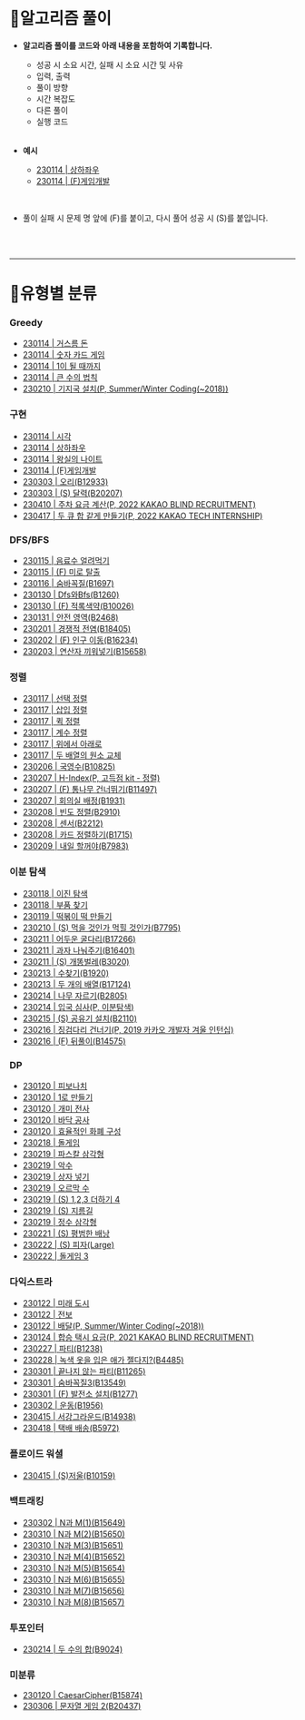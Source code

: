 # 📌알고리즘 풀이

- **알고리즘 풀이를 코드와 아래 내용을 포함하여 기록합니다.**
  - 성공 시 소요 시간, 실패 시 소요 시간 및 사유
  - 입력, 출력
  - 풀이 방향
  - 시간 복잡도
  - 다른 풀이
  - 실행 코드
  
  <br>
- **예시**
  - [230114 | 상하좌우](https://github.com/tilsong/TodayAlgorithm/blob/main/Code/Ecote/part4/상하좌우.java)
  - [230114 | (F)게임개발](https://github.com/tilsong/TodayAlgorithm/blob/main/Code/Ecote/part4/게임개발.java)

<br>

- 풀이 실패 시 문제 명 앞에 (F)를 붙이고, 다시 풀어 성공 시 (S)를 붙입니다.
<br>
<br>

---
# 🧺유형별 분류

### Greedy

- [230114 | 거스름 돈](https://github.com/tilsong/TodayAlgorithm/blob/main/Code/Ecote/part3/거스름돈.java)
- [230114 | 숫자 카드 게임](https://github.com/tilsong/TodayAlgorithm/blob/main/Code/Ecote/part3/숫자카드게임.java)
- [230114 | 1이 될 때까지](https://github.com/tilsong/TodayAlgorithm/blob/main/Code/Ecote/part3/일이될때까지.java)
- [230114 | 큰 수의 법칙](https://github.com/tilsong/TodayAlgorithm/blob/main/Code/Ecote/part3/큰수의법칙.java)
- [230210 | 기지국 설치(P, Summer/Winter Coding(~2018))](https://github.com/tilsong/TodayAlgorithm/blob/main/Code/Programmers/정렬/기지국설치.java)

### 구현

- [230114 | 시각](https://github.com/tilsong/TodayAlgorithm/blob/main/Code/Ecote/part4/시각.java)
- [230114 | 상하좌우](https://github.com/tilsong/TodayAlgorithm/blob/main/Code/Ecote/part4/상하좌우.java)
- [230114 | 왕실의 나이트](https://github.com/tilsong/TodayAlgorithm/blob/main/Code/Ecote/part4/왕실의나이트.java)
- [230114 | (F)게임개발](https://github.com/tilsong/TodayAlgorithm/blob/main/Code/Ecote/part4/게임개발.java)
- [230303 | 오리(B12933)](https://github.com/tilsong/TodayAlgorithm/blob/main/Code/Boj/구현/오리.java)
- [230303 | (S) 달력(B20207)](https://github.com/tilsong/TodayAlgorithm/blob/main/Code/Boj/구현/달력.java)
- [230410 | 주차 요금 계산(P, 2022 KAKAO BLIND RECRUITMENT)](https://github.com/tilsong/TodayAlgorithm/blob/main/Code/Programmers/카카오/주차요금계산.java)
- [230417 | 두 큐 합 같게 만들기(P, 2022 KAKAO TECH INTERNSHIP)](https://github.com/tilsong/TodayAlgorithm/blob/main/Code/Programmers/카카오/두큐합같게만들기.java)

### DFS/BFS

- [230115 | 음료수 얼려먹기](https://github.com/tilsong/TodayAlgorithm/blob/main/Code/Ecote/part5/음료수얼려먹기.java)
- [230115 | (F) 미로 탈출](https://github.com/tilsong/TodayAlgorithm/blob/main/Code/Ecote/part5/미로탈출.java)
- [230116 | 숨바꼭질(B1697)](https://github.com/tilsong/TodayAlgorithm/blob/main/Code/Boj/DfsBfs/숨바꼭질.java)
- [230130 | Dfs와Bfs(B1260)](https://github.com/tilsong/TodayAlgorithm/blob/main/Code/Boj/DfsBfs/Dfs와Bfs.java)
- [230130 | (F) 적록색약(B10026)](https://github.com/tilsong/TodayAlgorithm/blob/main/Code/Boj/DfsBfs/적록색약.java)
- [230131 | 안전 영역(B2468)](https://github.com/tilsong/TodayAlgorithm/blob/main/Code/Boj/DfsBfs/안전영역.java)
- [230201 | 경쟁적 전염(B18405)](https://github.com/tilsong/TodayAlgorithm/blob/main/Code/Boj/DfsBfs/경쟁적전염.java)
- [230202 | (F) 인구 이동(B16234)](https://github.com/tilsong/TodayAlgorithm/blob/main/Code/Boj/DfsBfs/인구이동.java)
- [230203 | 연산자 끼워넣기(B15658)](https://github.com/tilsong/TodayAlgorithm/blob/main/Code/Boj/DfsBfs/연산자끼워넣기.java)

### 정렬

- [230117 | 선택 정렬](https://github.com/tilsong/TodayAlgorithm/blob/main/Code/Ecote/part6/선택정렬.java)
- [230117 | 삽입 정렬](https://github.com/tilsong/TodayAlgorithm/blob/main/Code/Ecote/part6/삽입정렬.java)
- [230117 | 퀵 정렬](https://github.com/tilsong/TodayAlgorithm/blob/main/Code/Ecote/part6/퀵정렬.java)
- [230117 | 계수 정렬](https://github.com/tilsong/TodayAlgorithm/blob/main/Code/Ecote/part6/계수정렬.java)
- [230117 | 위에서 아래로](https://github.com/tilsong/TodayAlgorithm/blob/main/Code/Ecote/part6/위에서아래로.java)
- [230117 | 두 배열의 원소 교체](https://github.com/tilsong/TodayAlgorithm/blob/main/Code/Ecote/part6/두배열의원소교체.java)
- [230206 | 국영수(B10825)](https://github.com/tilsong/TodayAlgorithm/blob/main/Code/Boj/정렬/국영수.java)
- [230207 | H-Index(P, 고득점 kit - 정렬)](https://github.com/tilsong/TodayAlgorithm/blob/main/Code/Programmers/정렬/HIndex.java)
- [230207 | (F) 통나무 건너뛰기(B11497)](https://github.com/tilsong/TodayAlgorithm/blob/main/Code/Boj/정렬/통나무건너뛰기.java)
- [230207 | 회의실 배정(B1931)](https://github.com/tilsong/TodayAlgorithm/blob/main/Code/Boj/정렬/회의실배정.java)
- [230208 | 빈도 정렬(B2910)](https://github.com/tilsong/TodayAlgorithm/blob/main/Code/Boj/정렬/빈도정렬.java)
- [230208 | 센서(B2212)](https://github.com/tilsong/TodayAlgorithm/blob/main/Code/Boj/정렬/센서.java)
- [230208 | 카드 정렬하기(B1715)](https://github.com/tilsong/TodayAlgorithm/blob/main/Code/Boj/정렬/카드정렬하기.java)
- [230209 | 내일 할꺼야(B7983)](https://github.com/tilsong/TodayAlgorithm/blob/main/Code/Boj/정렬/내일할꺼야.java)


### 이분 탐색
- [230118 | 이진 탐색](https://github.com/tilsong/TodayAlgorithm/blob/main/Code/Ecote/part7/이진탐색.java)
- [230118 | 부품 찾기](https://github.com/tilsong/TodayAlgorithm/blob/main/Code/Ecote/part7/부품찾기.java)
- [230119 | 떡볶이 떡 만들기](https://github.com/tilsong/TodayAlgorithm/blob/main/Code/Ecote/part7/떡볶이떡만들기.java)
- [230210 | (S) 먹을 것인가 먹힐 것인가(B7795)](https://github.com/tilsong/TodayAlgorithm/blob/main/Code/Boj/이분탐색/먹을것인가먹힐것인가.java)
- [230211 | 어두운 굴다리(B17266)](https://github.com/tilsong/TodayAlgorithm/blob/main/Code/Boj/이분탐색/어두운굴다리.java)
- [230211 | 과자 나눠주기(B16401)](https://github.com/tilsong/TodayAlgorithm/blob/main/Code/Boj/이분탐색/과자나눠주기.java)
- [230211 | (S) 개똥벌레(B3020)](https://github.com/tilsong/TodayAlgorithm/blob/main/Code/Boj/이분탐색/개똥벌레.java)
- [230213 | 수찾기(B1920)](https://github.com/tilsong/TodayAlgorithm/blob/main/Code/Boj/이분탐색/수찾기.java)
- [230213 | 두 개의 배열(B17124)](https://github.com/tilsong/TodayAlgorithm/blob/main/Code/Boj/이분탐색/두개의배열.java)
- [230214 | 나무 자르기(B2805)](https://github.com/tilsong/TodayAlgorithm/blob/main/Code/Boj/이분탐색/나무자르기.java)
- [230214 | 입국 심사(P, 이분탐색)](https://github.com/tilsong/TodayAlgorithm/blob/main/Code/Programmers/이분탐색/입국심사.java)
- [230215 | (S) 공유기 설치(B2110)](https://github.com/tilsong/TodayAlgorithm/blob/main/Code/Boj/이분탐색/공유기설치.java)
- [230216 | 징검다리 건너기(P, 2019 카카오 개발자 겨울 인턴십)](https://github.com/tilsong/TodayAlgorithm/blob/main/Code/Programmers/이분탐색/징검다리건너기.java)
- [230216 | (F) 뒤풀이(B14575)](https://github.com/tilsong/TodayAlgorithm/blob/main/Code/Boj/이분탐색/뒤풀이.java)

### DP
- [230120 | 피보나치](https://github.com/tilsong/TodayAlgorithm/blob/main/Code/Ecote/part8/피보나치.java)
- [230120 | 1로 만들기](https://github.com/tilsong/TodayAlgorithm/blob/main/Code/Ecote/part8/일로만들기.java)
- [230120 | 개미 전사](https://github.com/tilsong/TodayAlgorithm/blob/main/Code/Ecote/part8/개미전사.java)
- [230120 | 바닥 공사](https://github.com/tilsong/TodayAlgorithm/blob/main/Code/Ecote/part8/바닥공사.java)
- [230120 | 효율적인 화폐 구성](https://github.com/tilsong/TodayAlgorithm/blob/main/Code/Ecote/part8/효율적인화폐구성.java)
- [230218 | 돌게임](https://github.com/tilsong/TodayAlgorithm/blob/main/Code/Boj/DP/돌게임.java)
- [230219 | 파스칼 삼각형](https://github.com/tilsong/TodayAlgorithm/blob/main/Code/Boj/DP/파스칼삼각형.java)
- [230219 | 악수](https://github.com/tilsong/TodayAlgorithm/blob/main/Code/Boj/DP/악수.java)
- [230219 | 상자 넣기](https://github.com/tilsong/TodayAlgorithm/blob/main/Code/Boj/DP/상자넣기.java)
- [230219 | 오르막 수](https://github.com/tilsong/TodayAlgorithm/blob/main/Code/Boj/DP/오르막수.java)
- [230219 | (S) 1,2,3 더하기 4](https://github.com/tilsong/TodayAlgorithm/blob/main/Code/Boj/DP/일이삼더하기사.java)
- [230219 | (S) 지름길](https://github.com/tilsong/TodayAlgorithm/blob/main/Code/Boj/DP/지름길.java)
- [230219 | 정수 삼각형](https://github.com/tilsong/TodayAlgorithm/blob/main/Code/Programmers/DP/정수삼각형.java)
- [230221 | (S) 평범한 배낭](https://github.com/tilsong/TodayAlgorithm/blob/main/Code/Boj/DP/평범한배낭.java)
- [230222 | (S) 피자(Large)](https://github.com/tilsong/TodayAlgorithm/blob/main/Code/Boj/DP/피자Large.java)
- [230222 | 돌게임 3](https://github.com/tilsong/TodayAlgorithm/blob/main/Code/Boj/DP/돌게임3.java)

### 다익스트라
- [230122 | 미래 도시](https://github.com/tilsong/TodayAlgorithm/blob/main/Code/Ecote/part9/미래도시.java)
- [230122 | 전보](https://github.com/tilsong/TodayAlgorithm/blob/main/Code/Ecote/part9/전보.java)
- [230122 | 배달(P, Summer/Winter Coding(~2018))](https://github.com/tilsong/TodayAlgorithm/blob/main/Code/Programmers/최단거리/배달.java)
- [230124 | 합승 택시 요금(P, 2021 KAKAO BLIND RECRUITMENT)](https://github.com/tilsong/TodayAlgorithm/blob/main/Code/Programmers/최단거리/합승택시요금.java)
- [230227 | 파티(B1238)](https://github.com/tilsong/TodayAlgorithm/blob/main/Code/Boj/최단거리/파티.java)
- [230228 | 녹색 옷을 입은 애가 젤다지?(B4485)](https://github.com/tilsong/TodayAlgorithm/blob/main/Code/Boj/최단거리/녹색옷을입은애가젤다지.java)
- [230301 | 끝나지 않는 파티(B11265)](https://github.com/tilsong/TodayAlgorithm/blob/main/Code/Boj/최단거리/끝나지않는파티.java)
- [230301 | 숨바꼭질3(B13549)](https://github.com/tilsong/TodayAlgorithm/blob/main/Code/Boj/최단거리/숨바꼭질3.java)
- [230301 | (F) 발전소 설치(B1277)](https://github.com/tilsong/TodayAlgorithm/blob/main/Code/Boj/최단거리/발전소설치.java)
- [230302 | 운동(B1956)](https://github.com/tilsong/TodayAlgorithm/blob/main/Code/Boj/최단거리/운동.java)
- [230415 | 서강그라운드(B14938)](https://github.com/tilsong/TodayAlgorithm/blob/main/Code/Boj/최단거리/서강그라운드.java)
- [230418 | 택배 배송(B5972)](https://github.com/tilsong/TodayAlgorithm/blob/main/Code/Boj/최단거리/택배배송.java)
  
### 플로이드 워셜
- [230415 | (S)저울(B10159)](https://github.com/tilsong/TodayAlgorithm/blob/main/Code/Boj/최단거리/저울.java)

### 백트래킹
- [230302 | N과 M(1)(B15649)](https://github.com/tilsong/TodayAlgorithm/blob/main/Code/Boj/백트래킹/N과M_1.java)
- [230310 | N과 M(2)(B15650)](https://github.com/tilsong/TodayAlgorithm/blob/main/Code/Boj/백트래킹/N과M_2.java)
- [230310 | N과 M(3)(B15651)](https://github.com/tilsong/TodayAlgorithm/blob/main/Code/Boj/백트래킹/N과M_3.java)
- [230310 | N과 M(4)(B15652)](https://github.com/tilsong/TodayAlgorithm/blob/main/Code/Boj/백트래킹/N과M_4.java)
- [230310 | N과 M(5)(B15654)](https://github.com/tilsong/TodayAlgorithm/blob/main/Code/Boj/백트래킹/N과M_5.java)
- [230310 | N과 M(6)(B15655)](https://github.com/tilsong/TodayAlgorithm/blob/main/Code/Boj/백트래킹/N과M_6.java)
- [230310 | N과 M(7)(B15656)](https://github.com/tilsong/TodayAlgorithm/blob/main/Code/Boj/백트래킹/N과M_7.java)
- [230310 | N과 M(8)(B15657)](https://github.com/tilsong/TodayAlgorithm/blob/main/Code/Boj/백트래킹/N과M_8.java)

### 투포인터
- [230214 | 두 수의 합(B9024)](https://github.com/tilsong/TodayAlgorithm/blob/main/Code/Boj/투포인터/두수의합.java)

### 미분류
- [230120 | CaesarCipher(B15874)](https://github.com/tilsong/TodayAlgorithm/blob/main/Code/Boj/미분류/CaesarCipher.java)
- [230306 | 문자열 게임 2(B20437)](https://github.com/tilsong/TodayAlgorithm/blob/main/Code/Boj/미분류/문자열게임2.java)
